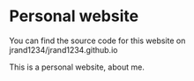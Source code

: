 # Personal website
You can find the source code for this website on jrand1234/jrand1234.github.io

This is a personal website, about me.